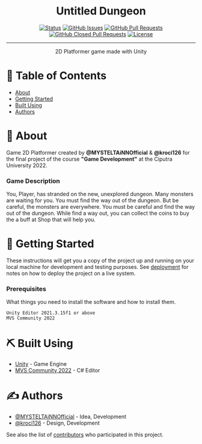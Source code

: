 
<h1 align="center"><b>Untitled Dungeon</b></h1>

<div align="center">

[![Status](https://img.shields.io/badge/status-active-success.svg)]()
[![GitHub Issues](https://img.shields.io/github/issues/MYSTELTAiNNOfficial/Untitled_Dungeon)](https://github.com/MYSTELTAiNNOfficial/Untitled_Dungeon/issues)
[![GitHub Pull Requests](https://img.shields.io/github/issues-pr/MYSTELTAiNNOfficial/Untitled_Dungeon)](https://github.com/MYSTELTAiNNOfficial/Untitled_Dungeon/pulls)
[![GitHub Closed Pull Requests](https://img.shields.io/github/issues-pr-closed/MYSTELTAiNNOfficial/Untitled_Dungeon)](https://github.com/MYSTELTAiNNOfficial/Untitled_Dungeon/pulls)
[![License](https://img.shields.io/badge/license-MIT-blue.svg)](/LICENSE)

</div>

---

<p align="center"> 2D Platformer game made with Unity
    <br> 
</p>

# 📝 Table of Contents

- [About](#about)
- [Getting Started](#getting_started)
- [Built Using](#built_using)
- [Authors](#authors)

# 🧐 About <a name = "about"></a>
 Game 2D Platformer created by **@MYSTELTAiNNOfficial** & **@kroci126** for the final project of the course **"Game Development"** at the Ciputra University 2022.

### **Game Description**
You, Player, has stranded on the new, unexplored dungeon. Many monsters are waiting for you. You must find the way out of the dungeon. But be careful, the monsters are everywhere. You must be careful and find the way out of the dungeon. While find a way out, you can collect the coins to buy the a buff at Shop that will help you.

# 🏁 Getting Started <a name = "getting_started"></a>

These instructions will get you a copy of the project up and running on your local machine for development and testing purposes. See [deployment](#deployment) for notes on how to deploy the project on a live system.

### Prerequisites

What things you need to install the software and how to install them.

```
Unity Editor 2021.3.15f1 or above
MVS Community 2022
```

# ⛏️ Built Using <a name = "built_using"></a>

- [Unity](https://www.unity.com/) - Game Engine
- [MVS Community 2022](https://visualstudio.microsoft.com/) - C# Editor

# ✍️ Authors <a name = "authors"></a>

- [@MYSTELTAiNNOfficial](https://github.com/MYSTELTAiNNOfficial) - Idea, Development
- [@kroci126](https://github.com/kroci126) - Design, Development

See also the list of [contributors](https://github.com/MYSTELTAiNNOfficial/Untitled_Dungeon/contributors) who participated in this project.
